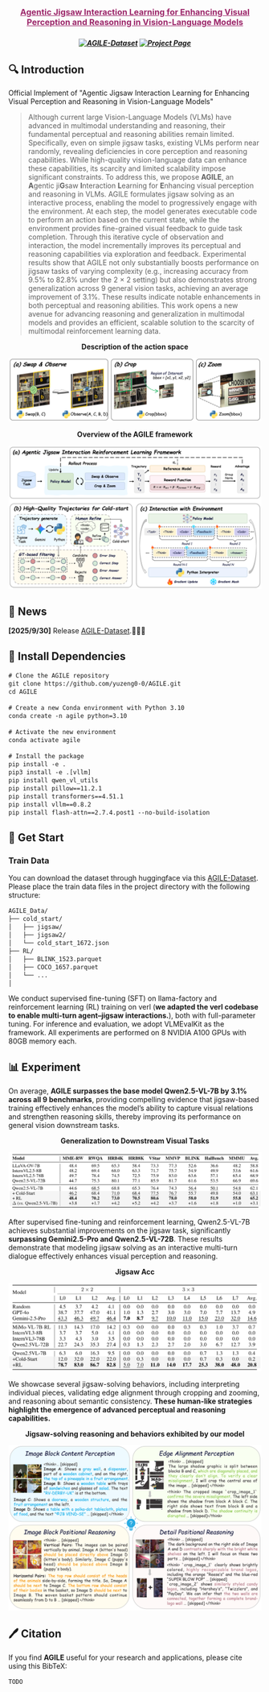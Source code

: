 <h3 align="center"><a href="" style="color:#9C276A">
Agentic Jigsaw Interaction Learning for Enhancing Visual Perception and Reasoning in Vision-Language Models</a></h3>
<h5 align="center"> 


<h5 align="center">

[![AGILE-Dataset](https://img.shields.io/badge/🤗HuggingFace-%20AGILE-blue.svg)](https://huggingface.co/datasets/YuZeng260/AGILE)
[![Project Page](https://img.shields.io/badge/ProjectPage-Website-green.svg?logo=github)](https://yuzeng0-0.github.io/AGILE/)


## 🔍 Introduction

Official Implement of "Agentic Jigsaw Interaction Learning for Enhancing Visual Perception and Reasoning in Vision-Language Models"

> Although current large Vision-Language Models (VLMs) have advanced in multimodal understanding and reasoning, their fundamental perceptual and reasoning abilities remain limited. Specifically, even on simple jigsaw tasks, existing VLMs perform near randomly, revealing deficiencies in core perception and reasoning capabilities. While high-quality vision-language data can enhance these capabilities, its scarcity and limited scalability impose significant constraints. To address this, we propose **AGILE**, an **A**gentic ji**G**saw **I**nteraction **L**earning for **E**nhancing visual perception and reasoning in VLMs. AGILE formulates jigsaw solving as an interactive process, enabling the model to progressively engage with the environment. At each step, the model generates executable code to perform an action based on the current state, while the environment provides fine-grained visual feedback to guide task completion. Through this iterative cycle of observation and interaction, the model incrementally improves its perceptual and reasoning capabilities via exploration and feedback. Experimental results show that AGILE not only substantially boosts performance on jigsaw tasks of varying complexity (e.g., increasing accuracy from 9.5% to 82.8% under the 2 $\times$ 2 setting) but also demonstrates strong generalization across 9 general vision tasks, achieving an average improvement of 3.1%. These results indicate notable enhancements in both perceptual and reasoning abilities. This work opens a new avenue for advancing reasoning and generalization in multimodal models and provides an efficient, scalable solution to the scarcity of multimodal reinforcement learning data.

<div>
<center>
<p align="center">
<b>Description of the action space</b>
</p>
<img src="docs/figure/main2.png">
</div>

<div>
<center>
<p align="center">
<b>Overview of the AGILE framework</b>
</p>
<img src="docs/figure/main1.png">
</div>

## 🚀 News

**[2025/9/30]** Release [AGILE-Dataset](https://huggingface.co/datasets/YuZeng260/AGILE).🤗🤗🤗

## 🔧 Install Dependencies

```
# Clone the AGILE repository
git clone https://github.com/yuzeng0-0/AGILE.git
cd AGILE

# Create a new Conda environment with Python 3.10
conda create -n agile python=3.10

# Activate the new environment
conda activate agile

# Install the package
pip install -e . 
pip3 install -e .[vllm] 
pip install qwen_vl_utils
pip install pillow==11.2.1
pip install transformers==4.51.1
pip install vllm==0.8.2
pip install flash-attn==2.7.4.post1 --no-build-isolation
```

## 🛫 Get Start

### Train Data

You can download the dataset through huggingface via this [AGILE-Dataset](https://huggingface.co/datasets/YuZeng260/AGILE). Please place the train data files in the project directory with the following structure:

```
AGILE_Data/
├── cold_start/
│   ├── jigsaw/
│   ├── jigsaw2/
│   └── cold_start_1672.json
├── RL/
│   ├── BLINK_1523.parquet
│   ├── COCO_1657.parquet
│   └── ...
│   
```

 We conduct supervised fine-tuning (SFT) on llama-factory and reinforcement learning (RL) training on verl (**we adapted the verl codebase to enable multi-turn agent–jigsaw interactions.**), both with full-parameter tuning. For inference and evaluation, we adopt VLMEvalKit as the framework. All experiments are performed on 8 NVIDIA A100 GPUs with 80GB memory each.

## 📊 Experiment

On average, **AGILE surpasses the base model Qwen2.5-VL-7B by 3.1% across all 9 benchmarks**, providing compelling evidence that jigsaw-based training effectively enhances the model’s ability to capture visual relations and strengthen reasoning skills, thereby improving its performance on general vision downstream tasks.

<div>
<center>
<p align="center">
<b>Generalization to Downstream Visual Tasks</b>
</p>
<img src="docs/figure/main_result.png">
</div>



After supervised fine-tuning and reinforcement learning, Qwen2.5-VL-7B achieves substantial improvements on the jigsaw task, significantly **surpassing Gemini2.5-Pro and Qwen2.5-VL-72B**. These results demonstrate that modeling jigsaw solving as an interactive multi-turn dialogue effectively enhances visual perception and reasoning.

<div>
<center>
<p align="center">
<b>Jigsaw Acc</b>
</p>
<img src="docs/figure/jigsaw_acc.png">
</div>



We showcase several jigsaw-solving behaviors, including interpreting individual pieces, validating edge alignment through cropping and zooming, and reasoning about semantic consistency. **These human-like strategies highlight the emergence of advanced perceptual and reasoning capabilities.**

<div>
<center>
<p align="center">
<b>Jigsaw-solving reasoning and behaviors exhibited by our model</b>
</p>
<img src="docs/figure/main3.png">
</div>

## 🖊️ Citation

If you find **AGILE** useful for your research and applications, please cite using this BibTeX:

```
TODO
```
